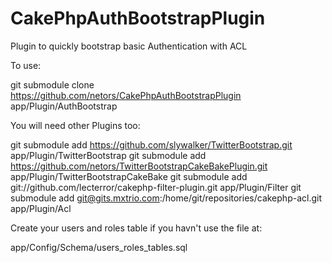 CakePhpAuthBootstrapPlugin
==========================

Plugin to quickly bootstrap basic Authentication with ACL

To use:

git submodule clone https://github.com/netors/CakePhpAuthBootstrapPlugin app/Plugin/AuthBootstrap

You will need other Plugins too:

git submodule add https://github.com/slywalker/TwitterBootstrap.git app/Plugin/TwitterBootstrap
git submodule add https://github.com/netors/TwitterBootstrapCakeBakePlugin.git app/Plugin/TwitterBootstrapCakeBake
git submodule add git://github.com/lecterror/cakephp-filter-plugin.git app/Plugin/Filter
git submodule add git@gits.mxtrio.com:/home/git/repositories/cakephp-acl.git app/Plugin/Acl

Create your users and roles table if you havn't use the file at:

app/Config/Schema/users_roles_tables.sql

